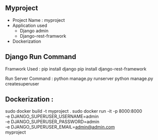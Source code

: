 ## Myproject
- Project Name : myproject
- Application used
  - Django admin
  - Django-rest-framwork
- Dockerization

Django Run Command
----------------------------------------------------------------
Framwork Used :
    pip install django
    pip install django-rest-framework

Run Server Command :
    python manage.py runserver
    python manage.py createsuperuser

Dockerization : 
----------------------------------------------------------------
sudo docker build -t myproject .
sudo docker run -it -p 8000:8000 \
     -e DJANGO_SUPERUSER_USERNAME=admin \
     -e DJANGO_SUPERUSER_PASSWORD=admin \
     -e DJANGO_SUPERUSER_EMAIL=admin@admin.com \
     myproject
